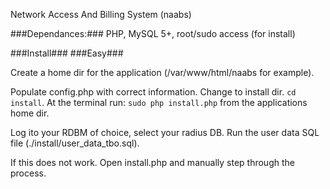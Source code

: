 Network Access And Billing System (naabs)

###Dependances:###
PHP, MySQL 5+, root/sudo access (for install)



###Install###
###Easy###


Create a home dir for the application (/var/www/html/naabs for example). 

Populate config.php with correct information.
Change to install dir. `cd install`.
At the terminal run: `sudo php install.php` from the applications home dir.

Log ito your RDBM of choice, select your radius DB.
Run the user data SQL file (./install/user_data_tbo.sql).

If this does not work. Open install.php and manually step through the process.
